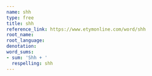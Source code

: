 ```yaml
---
name: shh
type: free
title: shh
reference_link: https://www.etymonline.com/word/shh
root_name: 
root_language: 
denotation: 
word_sums:
- sum: 'Shh + '
  respelling: shh
---
```

